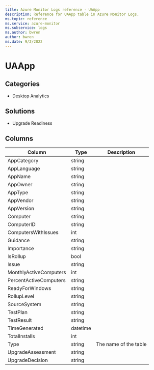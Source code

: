 ```yaml
---
title: Azure Monitor Logs reference - UAApp
description: Reference for UAApp table in Azure Monitor Logs.
ms.topic: reference
ms.service: azure-monitor
ms.subservice: logs
ms.author: bwren
author: bwren
ms.date: 9/2/2022
---
```


# UAApp

 

## Categories

- Desktop Analytics
## Solutions

- Upgrade Readiness




## Columns

| Column | Type | Description |
| --- | --- | --- |
| AppCategory | string |  |
| AppLanguage | string |  |
| AppName | string |  |
| AppOwner | string |  |
| AppType | string |  |
| AppVendor | string |  |
| AppVersion | string |  |
| Computer | string |  |
| ComputerID | string |  |
| ComputersWithIssues | int |  |
| Guidance | string |  |
| Importance | string |  |
| IsRollup | bool |  |
| Issue | string |  |
| MonthlyActiveComputers | int |  |
| PercentActiveComputers | string |  |
| ReadyForWindows | string |  |
| RollupLevel | string |  |
| SourceSystem | string |  |
| TestPlan | string |  |
| TestResult | string |  |
| TimeGenerated | datetime |  |
| TotalInstalls | int |  |
| Type | string | The name of the table |
| UpgradeAssessment | string |  |
| UpgradeDecision | string |  |

